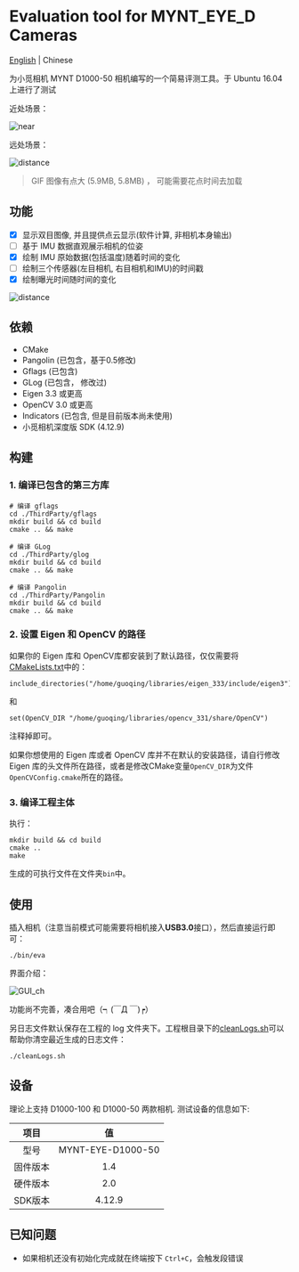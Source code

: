 # Evaluation tool for MYNT_EYE_D Cameras

[English](./ReadMe.md) | Chinese

为小觅相机 MYNT D1000-50 相机编写的一个简易评测工具。于 Ubuntu 16.04 上进行了测试

近处场景：

![near](../MYNT_EYE_D_EVA/doc/near.gif)

远处场景：

![distance](../MYNT_EYE_D_EVA/doc/far.gif)

> GIF 图像有点大 (5.9MB, 5.8MB) ， 可能需要花点时间去加载

## 功能

- [x] 显示双目图像, 并且提供点云显示(软件计算, 非相机本身输出)
- [ ] 基于 IMU 数据直观展示相机的位姿
- [x] 绘制 IMU 原始数据(包括温度)随着时间的变化
- [ ] 绘制三个传感器(左目相机, 右目相机和IMU)的时间戳
- [x] 绘制曝光时间随时间的变化

![distance](../MYNT_EYE_D_EVA/doc/GUI_cn.png)

## 依赖

- CMake
- Pangolin (已包含，基于0.5修改)
- Gflags (已包含)
- GLog (已包含， 修改过)
- Eigen 3.3 或更高
- OpenCV 3.0 或更高
- Indicators (已包含, 但是目前版本尚未使用)
- 小觅相机深度版 SDK (4.12.9)

## 构建

### 1. 编译已包含的第三方库

```
# 编译 gflags
cd ./ThirdParty/gflags 
mkdir build && cd build 
cmake .. && make 
```

```
# 编译 GLog
cd ./ThirdParty/glog 
mkdir build && cd build 
cmake .. && make 
```

```
# 编译 Pangolin
cd ./ThirdParty/Pangolin 
mkdir build && cd build 
cmake .. && make 
```

### 2. 设置 Eigen 和 OpenCV 的路径

如果你的 Eigen 库和 OpenCV库都安装到了默认路径，仅仅需要将[CMakeLists.txt](./CMakeLists.txt)中的：

```
include_directories("/home/guoqing/libraries/eigen_333/include/eigen3")
```

和

```
set(OpenCV_DIR "/home/guoqing/libraries/opencv_331/share/OpenCV")
```

注释掉即可。

如果你想使用的 Eigen 库或者 OpenCV 库并不在默认的安装路径，请自行修改 Eigen 库的头文件所在路径，或者是修改CMake变量`OpenCV_DIR`为文件`OpenCVConfig.cmake`所在的路径。

### 3. 编译工程主体

执行：

```
mkdir build && cd build
cmake ..
make
```

生成的可执行文件在文件夹`bin`中。

## 使用

插入相机（注意当前模式可能需要将相机接入**USB3.0**接口），然后直接运行即可：

```
./bin/eva
```

界面介绍：

![GUI_ch](./doc/GUI_ch.png)

功能尚不完善，凑合用吧（┑(￣Д ￣)┍）

另日志文件默认保存在工程的 log 文件夹下。工程根目录下的[cleanLogs.sh](./cleanLogs.sh)可以帮助你清空最近生成的日志文件：

```
./cleanLogs.sh
```

## 设备

理论上支持 D1000-100 和 D1000-50 两款相机. 测试设备的信息如下:

项目|值
:-:|:-:
型号|MYNT-EYE-D1000-50
固件版本|1.4
硬件版本|2.0
SDK版本|4.12.9

## 已知问题

- 如果相机还没有初始化完成就在终端按下 `Ctrl+C`，会触发段错误
